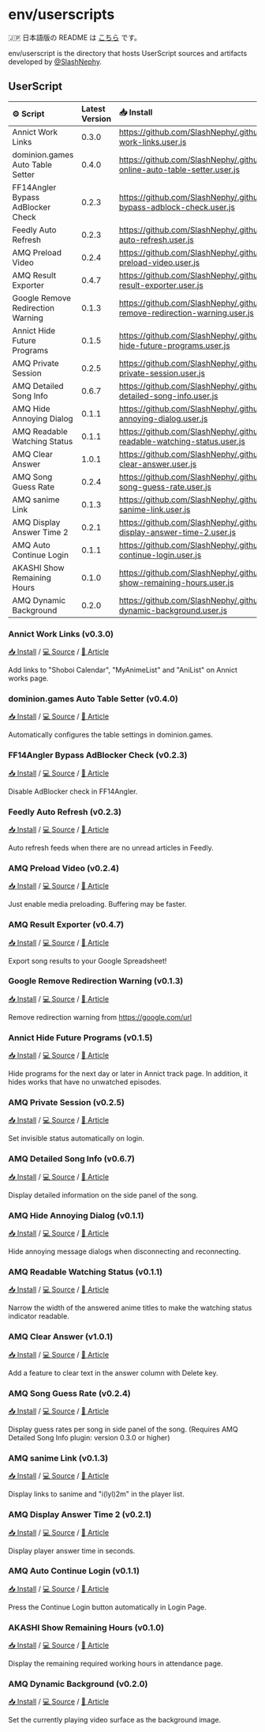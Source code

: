 # env/userscripts

🇯🇵 日本語版の README は [こちら](https://github.com/SlashNephy/.github/blob/master/env/userscript/README.ja.md) です。

env/userscript is the directory that hosts UserScript sources and artifacts developed by [@SlashNephy](https://github.com/SlashNephy).

## UserScript

| ⚙ Script                          | Latest Version | 📥 Install                                                                                                     |
| :-------------------------------- | :------------- | :------------------------------------------------------------------------------------------------------------- |
| Annict Work Links                 | 0.3.0          | https://github.com/SlashNephy/.github/raw/master/env/userscript/dist/annict-work-links.user.js                 |
| dominion.games Auto Table Setter  | 0.4.0          | https://github.com/SlashNephy/.github/raw/master/env/userscript/dist/dominion-online-auto-table-setter.user.js |
| FF14Angler Bypass AdBlocker Check | 0.2.3          | https://github.com/SlashNephy/.github/raw/master/env/userscript/dist/ff14angler-bypass-adblock-check.user.js   |
| Feedly Auto Refresh               | 0.2.3          | https://github.com/SlashNephy/.github/raw/master/env/userscript/dist/feedly-auto-refresh.user.js               |
| AMQ Preload Video                 | 0.2.4          | https://github.com/SlashNephy/.github/raw/master/env/userscript/dist/amq-preload-video.user.js                 |
| AMQ Result Exporter               | 0.4.7          | https://github.com/SlashNephy/.github/raw/master/env/userscript/dist/amq-result-exporter.user.js               |
| Google Remove Redirection Warning | 0.1.3          | https://github.com/SlashNephy/.github/raw/master/env/userscript/dist/google-remove-redirection-warning.user.js |
| Annict Hide Future Programs       | 0.1.5          | https://github.com/SlashNephy/.github/raw/master/env/userscript/dist/annict-hide-future-programs.user.js       |
| AMQ Private Session               | 0.2.5          | https://github.com/SlashNephy/.github/raw/master/env/userscript/dist/amq-private-session.user.js               |
| AMQ Detailed Song Info            | 0.6.7          | https://github.com/SlashNephy/.github/raw/master/env/userscript/dist/amq-detailed-song-info.user.js            |
| AMQ Hide Annoying Dialog          | 0.1.1          | https://github.com/SlashNephy/.github/raw/master/env/userscript/dist/amq-hide-annoying-dialog.user.js          |
| AMQ Readable Watching Status      | 0.1.1          | https://github.com/SlashNephy/.github/raw/master/env/userscript/dist/amq-readable-watching-status.user.js      |
| AMQ Clear Answer                  | 1.0.1          | https://github.com/SlashNephy/.github/raw/master/env/userscript/dist/amq-clear-answer.user.js                  |
| AMQ Song Guess Rate               | 0.2.4          | https://github.com/SlashNephy/.github/raw/master/env/userscript/dist/amq-song-guess-rate.user.js               |
| AMQ sanime Link                   | 0.1.3          | https://github.com/SlashNephy/.github/raw/master/env/userscript/dist/amq-sanime-link.user.js                   |
| AMQ Display Answer Time 2         | 0.2.1          | https://github.com/SlashNephy/.github/raw/master/env/userscript/dist/amq-display-answer-time-2.user.js         |
| AMQ Auto Continue Login           | 0.1.1          | https://github.com/SlashNephy/.github/raw/master/env/userscript/dist/amq-auto-continue-login.user.js           |
| AKASHI Show Remaining Hours       | 0.1.0          | https://github.com/SlashNephy/.github/raw/master/env/userscript/dist/akashi-show-remaining-hours.user.js       |
| AMQ Dynamic Background            | 0.2.0          | https://github.com/SlashNephy/.github/raw/master/env/userscript/dist/amq-dynamic-background.user.js            |

### Annict Work Links (v0.3.0)

[📥 Install](https://github.com/SlashNephy/.github/raw/master/env/userscript/dist/annict-work-links.user.js) / [💻 Source](https://github.com/SlashNephy/.github/blob/master/env/userscript/src/annict-work-links.ts) / [📖 Article](https://scrapbox.io/slashnephy/Annict_%E3%81%AE%E4%BD%9C%E5%93%81%E3%83%9A%E3%83%BC%E3%82%B8%E3%81%AB%E5%90%84%E7%A8%AE%E3%82%B5%E3%82%A4%E3%83%88%E3%81%B8%E3%81%AE%E3%83%AA%E3%83%B3%E3%82%AF%E3%82%92%E8%A1%A8%E7%A4%BA%E3%81%99%E3%82%8B_UserScript)

Add links to "Shoboi Calendar", "MyAnimeList" and "AniList" on Annict works page.

### dominion.games Auto Table Setter (v0.4.0)

[📥 Install](https://github.com/SlashNephy/.github/raw/master/env/userscript/dist/dominion-online-auto-table-setter.user.js) / [💻 Source](https://github.com/SlashNephy/.github/blob/master/env/userscript/src/dominion-online-auto-table-setter.ts) / [📖 Article](https://scrapbox.io/slashnephy/Dominion_Online_%E3%81%AE%E5%8D%93%E3%82%92%E8%87%AA%E5%8B%95%E3%81%A7%E8%A8%AD%E5%AE%9A%E3%81%99%E3%82%8B_UserScript)

Automatically configures the table settings in dominion.games.

### FF14Angler Bypass AdBlocker Check (v0.2.3)

[📥 Install](https://github.com/SlashNephy/.github/raw/master/env/userscript/dist/ff14angler-bypass-adblock-check.user.js) / [💻 Source](https://github.com/SlashNephy/.github/blob/master/env/userscript/src/ff14angler-bypass-adblock-check.ts) / [📖 Article](https://scrapbox.io/slashnephy/%E7%8C%AB%E3%81%AF%E3%81%8A%E8%85%B9%E3%81%8C%E3%81%99%E3%81%84%E3%81%9F%E3%81%AE%E5%BA%83%E5%91%8A%E3%83%96%E3%83%AD%E3%83%83%E3%82%AF%E6%A4%9C%E7%9F%A5%E3%82%92%E5%9B%9E%E9%81%BF%E3%81%99%E3%82%8B_UserScript)

Disable AdBlocker check in FF14Angler.

### Feedly Auto Refresh (v0.2.3)

[📥 Install](https://github.com/SlashNephy/.github/raw/master/env/userscript/dist/feedly-auto-refresh.user.js) / [💻 Source](https://github.com/SlashNephy/.github/blob/master/env/userscript/src/feedly-auto-refresh.ts) / [📖 Article](https://scrapbox.io/slashnephy/Feedly_%E3%81%A7%E6%9C%AA%E8%AA%AD%E8%A8%98%E4%BA%8B%E3%81%8C%E3%81%AA%E3%81%84%E3%81%A8%E3%81%8D%E3%80%81%E3%83%95%E3%82%A3%E3%83%BC%E3%83%89%E3%82%92%E8%87%AA%E5%8B%95%E3%83%AA%E3%83%95%E3%83%AC%E3%83%83%E3%82%B7%E3%83%A5%E3%81%99%E3%82%8B_UserScript)

Auto refresh feeds when there are no unread articles in Feedly.

### AMQ Preload Video (v0.2.4)

[📥 Install](https://github.com/SlashNephy/.github/raw/master/env/userscript/dist/amq-preload-video.user.js) / [💻 Source](https://github.com/SlashNephy/.github/blob/master/env/userscript/src/amq-preload-video.ts) / [📖 Article](https://scrapbox.io/slashnephy/AMQ_%E3%81%AE%E3%83%A1%E3%83%87%E3%82%A3%E3%82%A2%E3%82%92%E3%83%97%E3%83%AA%E3%83%AD%E3%83%BC%E3%83%89%E3%81%95%E3%81%9B%E3%82%8B_UserScript)

Just enable media preloading. Buffering may be faster.

### AMQ Result Exporter (v0.4.7)

[📥 Install](https://github.com/SlashNephy/.github/raw/master/env/userscript/dist/amq-result-exporter.user.js) / [💻 Source](https://github.com/SlashNephy/.github/blob/master/env/userscript/src/amq-result-exporter.ts) / [📖 Article](https://scrapbox.io/slashnephy/AMQ_%E3%81%AE%E3%83%AA%E3%82%B6%E3%83%AB%E3%83%88%E3%82%92_Google_%E3%82%B9%E3%83%97%E3%83%AC%E3%83%83%E3%83%89%E3%82%B7%E3%83%BC%E3%83%88%E3%81%AB%E9%80%81%E4%BF%A1%E3%81%99%E3%82%8B_UserScript)

Export song results to your Google Spreadsheet!

### Google Remove Redirection Warning (v0.1.3)

[📥 Install](https://github.com/SlashNephy/.github/raw/master/env/userscript/dist/google-remove-redirection-warning.user.js) / [💻 Source](https://github.com/SlashNephy/.github/blob/master/env/userscript/src/google-remove-redirection-warning.ts) / [📖 Article](https://scrapbox.io/slashnephy/Google_%E3%82%B9%E3%83%97%E3%83%AC%E3%83%83%E3%83%88%E3%82%B7%E3%83%BC%E3%83%88%E5%86%85%E3%81%AE%E3%83%AA%E3%83%B3%E3%82%AF%E3%82%92%E8%B8%8F%E3%82%93%E3%81%A0%E9%9A%9B%E3%81%AE%E3%83%AA%E3%83%80%E3%82%A4%E3%83%AC%E3%82%AF%E3%83%88%E8%AD%A6%E5%91%8A%E3%82%92%E3%82%B9%E3%82%AD%E3%83%83%E3%83%97%E3%81%99%E3%82%8B_UserScript)

Remove redirection warning from https://google.com/url

### Annict Hide Future Programs (v0.1.5)

[📥 Install](https://github.com/SlashNephy/.github/raw/master/env/userscript/dist/annict-hide-future-programs.user.js) / [💻 Source](https://github.com/SlashNephy/.github/blob/master/env/userscript/src/annict-hide-future-programs.ts) / [📖 Article](https://scrapbox.io/slashnephy/Annict_%E3%81%AE%E8%A8%98%E9%8C%B2%E3%83%9A%E3%83%BC%E3%82%B8%E3%81%A7%E6%9C%AA%E6%9D%A5%E3%81%AE%E6%94%BE%E9%80%81%E4%BA%88%E5%AE%9A%E3%82%92%E9%9D%9E%E8%A1%A8%E7%A4%BA%E3%81%AB%E3%81%99%E3%82%8B_UserScript)

Hide programs for the next day or later in Annict track page. In addition, it hides works that have no unwatched episodes.

### AMQ Private Session (v0.2.5)

[📥 Install](https://github.com/SlashNephy/.github/raw/master/env/userscript/dist/amq-private-session.user.js) / [💻 Source](https://github.com/SlashNephy/.github/blob/master/env/userscript/src/amq-private-session.ts) / [📖 Article](https://scrapbox.io/slashnephy/AMQ_%E3%81%AE%E3%83%AD%E3%82%B0%E3%82%A4%E3%83%B3%E7%8A%B6%E6%B3%81%E3%82%92%E9%9A%A0%E3%81%99_UserScript)

Set invisible status automatically on login.

### AMQ Detailed Song Info (v0.6.7)

[📥 Install](https://github.com/SlashNephy/.github/raw/master/env/userscript/dist/amq-detailed-song-info.user.js) / [💻 Source](https://github.com/SlashNephy/.github/blob/master/env/userscript/src/amq-detailed-song-info.ts) / [📖 Article](https://scrapbox.io/slashnephy/AMQ_%E3%81%A7%E6%9B%B2%E3%81%AE%E3%82%B5%E3%82%A4%E3%83%89%E3%83%91%E3%83%8D%E3%83%AB%E3%81%AB%E8%A9%B3%E7%B4%B0%E6%83%85%E5%A0%B1%E3%82%92%E8%A1%A8%E7%A4%BA%E3%81%99%E3%82%8B_UserScript)

Display detailed information on the side panel of the song.

### AMQ Hide Annoying Dialog (v0.1.1)

[📥 Install](https://github.com/SlashNephy/.github/raw/master/env/userscript/dist/amq-hide-annoying-dialog.user.js) / [💻 Source](https://github.com/SlashNephy/.github/blob/master/env/userscript/src/amq-hide-annoying-dialog.ts) / [📖 Article](https://scrapbox.io/slashnephy/AMQ_%E3%81%A7%E9%82%AA%E9%AD%94%E3%81%AA%E3%83%A1%E3%83%83%E3%82%BB%E3%83%BC%E3%82%B8%E3%83%80%E3%82%A4%E3%82%A2%E3%83%AD%E3%82%B0%E3%82%92%E9%9D%9E%E8%A1%A8%E7%A4%BA%E3%81%AB%E3%81%99%E3%82%8B_UserScript)

Hide annoying message dialogs when disconnecting and reconnecting.

### AMQ Readable Watching Status (v0.1.1)

[📥 Install](https://github.com/SlashNephy/.github/raw/master/env/userscript/dist/amq-readable-watching-status.user.js) / [💻 Source](https://github.com/SlashNephy/.github/blob/master/env/userscript/src/amq-readable-watching-status.ts) / [📖 Article](https://scrapbox.io/slashnephy/AMQ_%E3%81%A7%E9%82%AA%E9%AD%94%E3%81%AA%E3%83%A1%E3%83%83%E3%82%BB%E3%83%BC%E3%82%B8%E3%83%80%E3%82%A4%E3%82%A2%E3%83%AD%E3%82%B0%E3%82%92%E9%9D%9E%E8%A1%A8%E7%A4%BA%E3%81%AB%E3%81%99%E3%82%8B_UserScript)

Narrow the width of the answered anime titles to make the watching status indicator readable.

### AMQ Clear Answer (v1.0.1)

[📥 Install](https://github.com/SlashNephy/.github/raw/master/env/userscript/dist/amq-clear-answer.user.js) / [💻 Source](https://github.com/SlashNephy/.github/blob/master/env/userscript/src/amq-clear-answer.ts) / [📖 Article]()

Add a feature to clear text in the answer column with Delete key.

### AMQ Song Guess Rate (v0.2.4)

[📥 Install](https://github.com/SlashNephy/.github/raw/master/env/userscript/dist/amq-song-guess-rate.user.js) / [💻 Source](https://github.com/SlashNephy/.github/blob/master/env/userscript/src/amq-song-guess-rate.ts) / [📖 Article](https://scrapbox.io/slashnephy/AMQ_%E3%81%A7%E6%9B%B2%E3%81%94%E3%81%A8%E3%81%AE%E6%AD%A3%E7%AD%94%E7%8E%87%E3%82%92%E8%A1%A8%E7%A4%BA%E3%81%99%E3%82%8B_UserScript)

Display guess rates per song in side panel of the song. (Requires AMQ Detailed Song Info plugin: version 0.3.0 or higher)

### AMQ sanime Link (v0.1.3)

[📥 Install](https://github.com/SlashNephy/.github/raw/master/env/userscript/dist/amq-sanime-link.user.js) / [💻 Source](https://github.com/SlashNephy/.github/blob/master/env/userscript/src/amq-sanime-link.ts) / [📖 Article](<https://scrapbox.io/slashnephy/AMQ_%E3%81%A7_sanime_%E3%82%84_i(lyl)2m_%E3%81%B8%E3%81%AE%E3%83%AA%E3%83%B3%E3%82%AF%E3%82%92%E8%A1%A8%E7%A4%BA%E3%81%99%E3%82%8B_UserScript>)

Display links to sanime and "i(lyl)2m" in the player list.

### AMQ Display Answer Time 2 (v0.2.1)

[📥 Install](https://github.com/SlashNephy/.github/raw/master/env/userscript/dist/amq-display-answer-time-2.user.js) / [💻 Source](https://github.com/SlashNephy/.github/blob/master/env/userscript/src/amq-display-answer-time-2.ts) / [📖 Article](https://scrapbox.io/slashnephy/AMQ_%E3%81%A7%E8%A7%A3%E7%AD%94%E6%99%82%E9%96%93%E3%82%92%E7%A7%92%E5%8D%98%E4%BD%8D%E3%81%A7%E8%A1%A8%E7%A4%BA%E3%81%99%E3%82%8B_UserScript)

Display player answer time in seconds.

### AMQ Auto Continue Login (v0.1.1)

[📥 Install](https://github.com/SlashNephy/.github/raw/master/env/userscript/dist/amq-auto-continue-login.user.js) / [💻 Source](https://github.com/SlashNephy/.github/blob/master/env/userscript/src/amq-auto-continue-login.ts) / [📖 Article](https://scrapbox.io/slashnephy/AMQ_%E3%81%A7%E8%87%AA%E5%8B%95%E3%81%A7_Continue_Login_%E3%83%9C%E3%82%BF%E3%83%B3%E3%82%92%E6%8A%BC%E3%81%99_UserScript)

Press the Continue Login button automatically in Login Page.

### AKASHI Show Remaining Hours (v0.1.0)

[📥 Install](https://github.com/SlashNephy/.github/raw/master/env/userscript/dist/akashi-show-remaining-hours.user.js) / [💻 Source](https://github.com/SlashNephy/.github/blob/master/env/userscript/src/akashi-show-remaining-hours.ts) / [📖 Article](https://scrapbox.io/slashnephy/AKASHI_%E3%81%AE%E6%AE%8B%E3%82%8A%E5%BF%85%E8%A6%81%E5%8A%B4%E5%83%8D%E6%99%82%E9%96%93%E3%82%92%E8%A1%A8%E7%A4%BA%E3%81%99%E3%82%8B_UserScript)

Display the remaining required working hours in attendance page.

### AMQ Dynamic Background (v0.2.0)

[📥 Install](https://github.com/SlashNephy/.github/raw/master/env/userscript/dist/amq-dynamic-background.user.js) / [💻 Source](https://github.com/SlashNephy/.github/blob/master/env/userscript/src/amq-dynamic-background.ts) / [📖 Article](https://scrapbox.io/slashnephy/AMQ_%E3%81%AE%E8%83%8C%E6%99%AF%E3%81%AB%E5%8B%95%E7%94%BB%E3%82%92%E6%B5%81%E3%81%99_UserScript)

Set the currently playing video surface as the background image.
